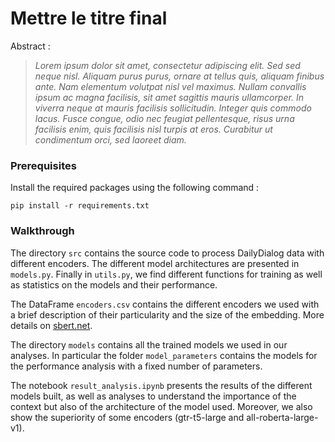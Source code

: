 # Mettre le titre final

Abstract :

>*Lorem ipsum dolor sit amet, consectetur adipiscing elit. Sed sed neque nisl. Aliquam purus purus, ornare at tellus quis, aliquam finibus ante. Nam elementum volutpat nisl vel maximus. Nullam convallis ipsum ac magna facilisis, sit amet sagittis mauris ullamcorper. In viverra neque at mauris facilisis sollicitudin. Integer quis commodo lacus. Fusce congue, odio nec feugiat pellentesque, risus urna facilisis enim, quis facilisis nisl turpis at eros. Curabitur ut condimentum orci, sed laoreet diam.*


### Prerequisites
Install the required packages using the following command :
```
pip install -r requirements.txt
```

### Walkthrough

The directory `src` contains the source code to process DailyDialog data with different encoders. The different model architectures are presented in `models.py`. Finally in `utils.py`, we find different functions for training as well as statistics on the models and their performance.

The DataFrame `encoders.csv` contains the different encoders we used with a brief description of their particularity and the size of the embedding. More details on [sbert.net](https://www.sbert.net/docs/pretrained_models.html).

The directory `models` contains all the trained models we used in our analyses. In particular the folder `model_parameters` contains the models for the performance analysis with a fixed number of parameters.

The notebook `result_analysis.ipynb` presents the results of the different models built, as well as analyses to understand the importance of the context but also of the architecture of the model used. Moreover, we also show the superiority of some encoders (gtr-t5-large and all-roberta-large-v1). 

